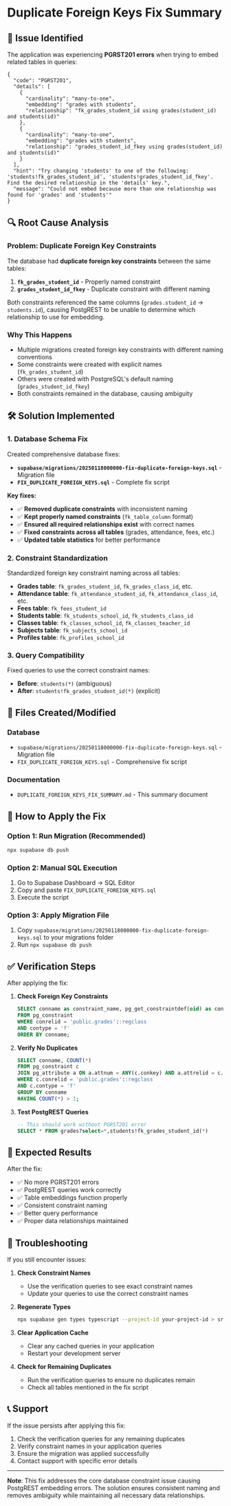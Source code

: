 # Duplicate Foreign Keys Fix Summary

## 🚨 Issue Identified

The application was experiencing **PGRST201 errors** when trying to embed related tables in queries:

```
{
  "code": "PGRST201",
  "details": [
    {
      "cardinality": "many-to-one",
      "embedding": "grades with students",
      "relationship": "fk_grades_student_id using grades(student_id) and students(id)"
    },
    {
      "cardinality": "many-to-one",
      "embedding": "grades with students",
      "relationship": "grades_student_id_fkey using grades(student_id) and students(id)"
    }
  ],
  "hint": "Try changing 'students' to one of the following: 'students!fk_grades_student_id', 'students!grades_student_id_fkey'. Find the desired relationship in the 'details' key.",
  "message": "Could not embed because more than one relationship was found for 'grades' and 'students'"
}
```

## 🔍 Root Cause Analysis

### Problem: Duplicate Foreign Key Constraints

The database had **duplicate foreign key constraints** between the same tables:

1. **`fk_grades_student_id`** - Properly named constraint
2. **`grades_student_id_fkey`** - Duplicate constraint with different naming

Both constraints referenced the same columns (`grades.student_id` → `students.id`), causing PostgREST to be unable to determine which relationship to use for embedding.

### Why This Happens

- Multiple migrations created foreign key constraints with different naming conventions
- Some constraints were created with explicit names (`fk_grades_student_id`)
- Others were created with PostgreSQL's default naming (`grades_student_id_fkey`)
- Both constraints remained in the database, causing ambiguity

## 🛠️ Solution Implemented

### 1. Database Schema Fix

Created comprehensive database fixes:

- **`supabase/migrations/20250118000000-fix-duplicate-foreign-keys.sql`** - Migration file
- **`FIX_DUPLICATE_FOREIGN_KEYS.sql`** - Complete fix script

**Key fixes:**

- ✅ **Removed duplicate constraints** with inconsistent naming
- ✅ **Kept properly named constraints** (`fk_table_column` format)
- ✅ **Ensured all required relationships exist** with correct names
- ✅ **Fixed constraints across all tables** (grades, attendance, fees, etc.)
- ✅ **Updated table statistics** for better performance

### 2. Constraint Standardization

Standardized foreign key constraint naming across all tables:

- **Grades table**: `fk_grades_student_id`, `fk_grades_class_id`, etc.
- **Attendance table**: `fk_attendance_student_id`, `fk_attendance_class_id`, etc.
- **Fees table**: `fk_fees_student_id`
- **Students table**: `fk_students_school_id`, `fk_students_class_id`
- **Classes table**: `fk_classes_school_id`, `fk_classes_teacher_id`
- **Subjects table**: `fk_subjects_school_id`
- **Profiles table**: `fk_profiles_school_id`

### 3. Query Compatibility

Fixed queries to use the correct constraint names:

- **Before**: `students(*)` (ambiguous)
- **After**: `students!fk_grades_student_id(*)` (explicit)

## 📁 Files Created/Modified

### Database

- `supabase/migrations/20250118000000-fix-duplicate-foreign-keys.sql` - Migration file
- `FIX_DUPLICATE_FOREIGN_KEYS.sql` - Comprehensive fix script

### Documentation

- `DUPLICATE_FOREIGN_KEYS_FIX_SUMMARY.md` - This summary document

## 🚀 How to Apply the Fix

### Option 1: Run Migration (Recommended)

```bash
npx supabase db push
```

### Option 2: Manual SQL Execution

1. Go to Supabase Dashboard → SQL Editor
2. Copy and paste `FIX_DUPLICATE_FOREIGN_KEYS.sql`
3. Execute the script

### Option 3: Apply Migration File

1. Copy `supabase/migrations/20250118000000-fix-duplicate-foreign-keys.sql` to your migrations folder
2. Run `npx supabase db push`

## ✅ Verification Steps

After applying the fix:

1. **Check Foreign Key Constraints**

   ```sql
   SELECT conname as constraint_name, pg_get_constraintdef(oid) as constraint_definition
   FROM pg_constraint
   WHERE conrelid = 'public.grades'::regclass
   AND contype = 'f'
   ORDER BY conname;
   ```

2. **Verify No Duplicates**

   ```sql
   SELECT conname, COUNT(*)
   FROM pg_constraint c
   JOIN pg_attribute a ON a.attnum = ANY(c.conkey) AND a.attrelid = c.conrelid
   WHERE c.conrelid = 'public.grades'::regclass
   AND c.contype = 'f'
   GROUP BY conname
   HAVING COUNT(*) > 1;
   ```

3. **Test PostgREST Queries**
   ```sql
   -- This should work without PGRST201 error
   SELECT * FROM grades?select=*,students!fk_grades_student_id(*)
   ```

## 🎯 Expected Results

After the fix:

- ✅ No more PGRST201 errors
- ✅ PostgREST queries work correctly
- ✅ Table embeddings function properly
- ✅ Consistent constraint naming
- ✅ Better query performance
- ✅ Proper data relationships maintained

## 🔧 Troubleshooting

If you still encounter issues:

1. **Check Constraint Names**

   - Use the verification queries to see exact constraint names
   - Update your queries to use the correct constraint names

2. **Regenerate Types**

   ```bash
   npx supabase gen types typescript --project-id your-project-id > src/types/database.types.ts
   ```

3. **Clear Application Cache**

   - Clear any cached queries in your application
   - Restart your development server

4. **Check for Remaining Duplicates**
   - Run the verification queries to ensure no duplicates remain
   - Check all tables mentioned in the fix script

## 📞 Support

If the issue persists after applying this fix:

1. Check the verification queries for any remaining duplicates
2. Verify constraint names in your application queries
3. Ensure the migration was applied successfully
4. Contact support with specific error details

---

**Note**: This fix addresses the core database constraint issue causing PostgREST embedding errors. The solution ensures consistent naming and removes ambiguity while maintaining all necessary data relationships.

